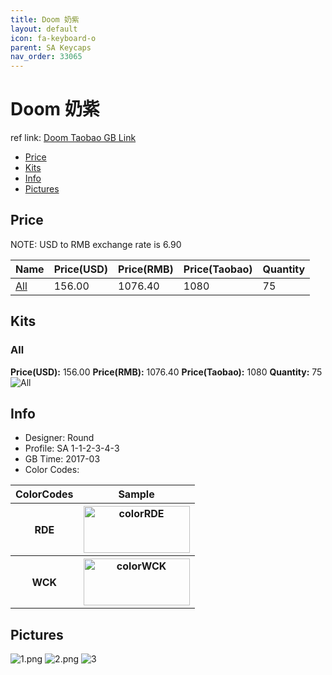 ```yaml
---
title: Doom 奶紫
layout: default
icon: fa-keyboard-o
parent: SA Keycaps
nav_order: 33065
---
```


# Doom 奶紫

ref link: [Doom Taobao GB Link](https://item.taobao.com/item.htm?spm=a1z10.3-c.w4002-16202688696.29.402e3181YQ4NQt&id=546319335952)

* [Price](#price)
* [Kits](#kits)
* [Info](#info)
* [Pictures](#pictures)


## Price  
NOTE: USD to RMB exchange rate is 6.90

| Name          | Price(USD)    |  Price(RMB) |  Price(Taobao) | Quantity |
| ------------- | ------------- |  ---------- |  --------- | -------- |
|[All](#all)|156.00|1076.40|1080|75|


## Kits
### All
**Price(USD):** 156.00    **Price(RMB):** 1076.40    **Price(Taobao):** 1080    **Quantity:** 75
<img src="{{ 'assets/images/sa-keycaps/doom/kits_pics/all.jpg' | relative_url }}" alt="All" class="image featured">


## Info
* Designer: Round
* Profile: SA 1-1-2-3-4-3
* GB Time: 2017-03
* Color Codes:  
<table style="width:100%">
  <tr>
    <th>ColorCodes</th>
    <th>Sample</th>
  </tr>
  <tr>
    <th>RDE</th>
    <th><img src="{{ 'assets/images/sa-keycaps/SP_ColorCodes/abs/SP_Abs_ColorCodes_RDE.png' | relative_url }}" alt="colorRDE" height="75" width="170"></th>
  </tr>
  <tr>
    <th>WCK</th>
    <th><img src="{{ 'assets/images/sa-keycaps/SP_ColorCodes/abs/SP_Abs_ColorCodes_WCK.png' | relative_url }}" alt="colorWCK" height="75" width="170"></th>
  </tr>
</table>


## Pictures
<img src="{{ 'assets/images/sa-keycaps/doom/rendering_pics/1.png' | relative_url }}" alt="1.png" class="image featured">
<img src="{{ 'assets/images/sa-keycaps/doom/rendering_pics/2.png' | relative_url }}" alt="2.png" class="image featured">
<img src="{{ 'assets/images/sa-keycaps/doom/rendering_pics/3.jpg' | relative_url }}" alt="3" class="image featured">
